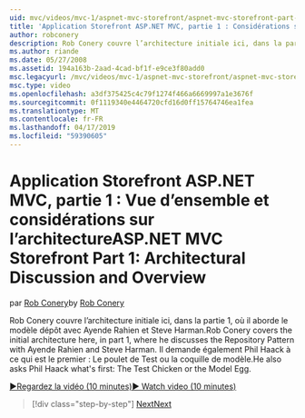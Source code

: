 ```yaml
---
uid: mvc/videos/mvc-1/aspnet-mvc-storefront/aspnet-mvc-storefront-part-1-architectural-discussion-and-overview
title: 'Application Storefront ASP.NET MVC, partie 1 : Considérations sur l’architecture et vue d’ensemble | Microsoft Docs'
author: robconery
description: Rob Conery couvre l’architecture initiale ici, dans la partie 1, où il aborde le modèle dépôt avec Ayende Rahien et Steve Harman. Il demande également Phil...
ms.author: riande
ms.date: 05/27/2008
ms.assetid: 194a163b-2aad-4cad-bf1f-e9ce3f80add0
msc.legacyurl: /mvc/videos/mvc-1/aspnet-mvc-storefront/aspnet-mvc-storefront-part-1-architectural-discussion-and-overview
msc.type: video
ms.openlocfilehash: a3df375425c4c79f1274f466a6669997a1e3676f
ms.sourcegitcommit: 0f1119340e4464720cfd16d0ff15764746ea1fea
ms.translationtype: MT
ms.contentlocale: fr-FR
ms.lasthandoff: 04/17/2019
ms.locfileid: "59390605"
---
```

# <a name="aspnet-mvc-storefront-part-1-architectural-discussion-and-overview"></a><span data-ttu-id="849d2-104">Application Storefront ASP.NET MVC, partie 1 : Vue d’ensemble et considérations sur l’architecture</span><span class="sxs-lookup"><span data-stu-id="849d2-104">ASP.NET MVC Storefront Part 1: Architectural Discussion and Overview</span></span>

<span data-ttu-id="849d2-105">par [Rob Conery](https://github.com/robconery)</span><span class="sxs-lookup"><span data-stu-id="849d2-105">by [Rob Conery](https://github.com/robconery)</span></span>

<span data-ttu-id="849d2-106">Rob Conery couvre l’architecture initiale ici, dans la partie 1, où il aborde le modèle dépôt avec Ayende Rahien et Steve Harman.</span><span class="sxs-lookup"><span data-stu-id="849d2-106">Rob Conery covers the initial architecture here, in part 1, where he discusses the Repository Pattern with Ayende Rahien and Steve Harman.</span></span> <span data-ttu-id="849d2-107">Il demande également Phil Haack à ce qui est le premier : Le poulet de Test ou la coquille de modèle.</span><span class="sxs-lookup"><span data-stu-id="849d2-107">He also asks Phil Haack what's first: The Test Chicken or the Model Egg.</span></span>

[<span data-ttu-id="849d2-108">&#9654;Regardez la vidéo (10 minutes)</span><span class="sxs-lookup"><span data-stu-id="849d2-108">&#9654; Watch video (10 minutes)</span></span>](https://channel9.msdn.com/Blogs/ASP-NET-Site-Videos/aspnet-mvc-storefront-part-1-architectural-discussion-and-overview)

> [!div class="step-by-step"]
> [<span data-ttu-id="849d2-109">Next</span><span class="sxs-lookup"><span data-stu-id="849d2-109">Next</span></span>](aspnet-mvc-storefront-part-2-the-repository-pattern.md)
